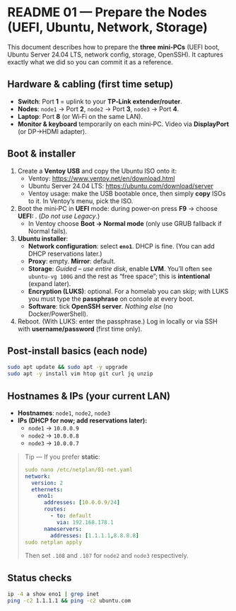 # README 01 — Prepare the Nodes (UEFI, Ubuntu, Network, Storage)

This document describes how to prepare the **three mini‑PCs** (UEFI boot, Ubuntu Server 24.04 LTS, network config, storage, OpenSSH). It captures exactly what we did so you can commit it as a reference.

## Hardware & cabling (first time setup)
- **Switch**: Port **1** = uplink to your **TP‑Link extender/router**.  
- **Nodes**: `node1` → Port **2**, `node2` → Port **3**, `node3` → Port **4**.  
- **Laptop**: Port **8** (or Wi‑Fi on the same LAN).  
- **Monitor & keyboard** temporarily on each mini‑PC. Video via **DisplayPort** (or DP→HDMI adapter).

## Boot & installer
1. Create a **Ventoy USB** and copy the Ubuntu ISO onto it:  
   - Ventoy: https://www.ventoy.net/en/download.html  
   - Ubuntu Server 24.04 LTS: https://ubuntu.com/download/server  
   - Ventoy usage: make the USB bootable once, then simply **copy** ISOs to it. In Ventoy’s menu, pick the ISO.
2. Boot the mini‑PC in **UEFI** mode: during power‑on press **F9** → choose **UEFI: <your USB>**. (*Do not use Legacy*.)  
   - In Ventoy choose **Boot → Normal mode** (only use GRUB fallback if Normal fails).
3. **Ubuntu installer**:
   - **Network configuration**: select **`eno1`**. DHCP is fine. (You can add DHCP reservations later.)  
   - **Proxy**: empty. **Mirror**: default.  
   - **Storage**: *Guided – use entire disk*, enable **LVM**. You’ll often see `ubuntu-vg 100G` and the rest as “free space”; this is **intentional** (expand later).  
   - **Encryption (LUKS)**: optional. For a homelab you can skip; with LUKS you must type the **passphrase** on console at every boot.  
   - **Software**: tick **OpenSSH server**. *Nothing else* (no Docker/PowerShell).
4. Reboot. (With LUKS: enter the passphrase.) Log in locally or via SSH with **username/password** (first time only).

## Post‑install basics (each node)
```bash
sudo apt update && sudo apt -y upgrade
sudo apt -y install vim htop git curl jq unzip
```

## Hostnames & IPs (your current LAN)
- **Hostnames**: `node1`, `node2`, `node3`  
- **IPs (DHCP for now; add reservations later):**  
  - `node1` → `10.0.0.9`  
  - `node2` → `10.0.0.8`  
  - `node3` → `10.0.0.7`

> Tip — If you prefer **static**:
>
> ```yaml
> sudo nano /etc/netplan/01-net.yaml
> network:
>   version: 2
>   ethernets:
>     eno1:
>       addresses: [10.0.0.9/24]
>       routes:
>         - to: default
>           via: 192.168.178.1
>       nameservers:
>         addresses: [1.1.1.1,8.8.8.8]
> sudo netplan apply
> ```
>
> Then set `.108` and `.107` for `node2` and `node3` respectively.

## Status checks
```bash
ip -4 a show eno1 | grep inet
ping -c2 1.1.1.1 && ping -c2 ubuntu.com
```


